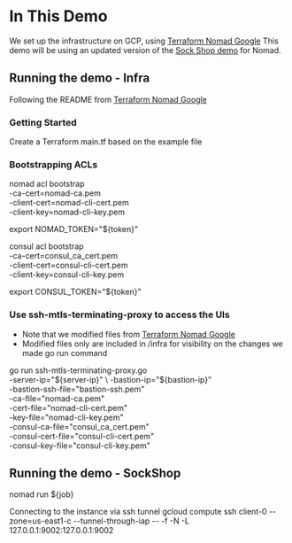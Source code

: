 # In This Demo

We set up the infrastructure on GCP, using [Terraform Nomad Google](https://github.com/picatz/terraform-google-nomad)
This demo will be using an updated version of the [Sock Shop demo](https://microservices-demo.github.io/)
for Nomad.

## Running the demo - Infra
Following the README from [Terraform Nomad Google](https://github.com/picatz/terraform-google-nomad)

### Getting Started
Create a Terraform main.tf based on the example file

### Bootstrapping ACLs  

nomad acl bootstrap \
-ca-cert=nomad-ca.pem \
-client-cert=nomad-cli-cert.pem \
-client-key=nomad-cli-key.pem

export NOMAD_TOKEN="${token}"

consul acl bootstrap \
-ca-cert=consul_ca_cert.pem \
-client-cert=consul-cli-cert.pem \
-client-key=consul-cli-key.pem

export CONSUL_TOKEN="${token}"

### Use ssh-mtls-terminating-proxy to access the UIs
* Note that we modified files from [Terraform Nomad Google](https://github.com/picatz/terraform-google-nomad)
* Modified files only are included in /infra for visibility on the changes we made
go run command

go run ssh-mtls-terminating-proxy.go \
-server-ip="${server-ip}" \
-bastion-ip="${bastion-ip}" \
-bastion-ssh-file="bastion-ssh.pem" \
-ca-file="nomad-ca.pem" \
-cert-file="nomad-cli-cert.pem" \
-key-file="nomad-cli-key.pem" \
-consul-ca-file="consul_ca_cert.pem" \
-consul-cert-file="consul-cli-cert.pem" \
-consul-key-file="consul-cli-key.pem"

## Running the demo - SockShop
nomad run ${job}

Connecting to the instance via ssh tunnel
gcloud compute ssh client-0 --zone=us-east1-c --tunnel-through-iap -- -f -N -L 127.0.0.1:9002:127.0.0.1:9002
